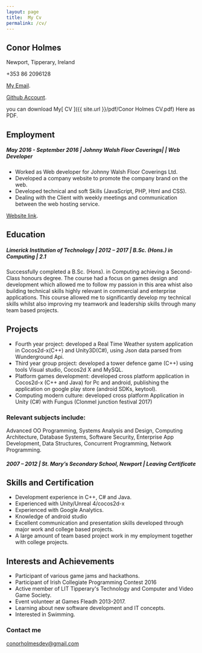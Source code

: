 ```yaml
---
layout: page
title:  My Cv
permalink: /cv/
---
```

## Conor Holmes
Newport,
Tipperary, Ireland

+353 86 2096128

[My Email](conorholmesdev@gmail.com).

[Github Account](https://github.com/conorH22).

you can download My[ CV ]({{ site.url }}/pdf/Conor Holmes CV.pdf) Here as PDF.

## Employment

##### May 2016 - September 2016 | Johnny Walsh Floor Coverings| | Web Developer 

- Worked as Web developer for Johnny Walsh Floor Coverings Ltd.
- Developed a company website to promote the company brand on the web.
- Developed technical and soft Skills (JavaScript, PHP, Html and CSS).
- Dealing with the Client with weekly meetings and communication between the web
hosting service.

[Website link](http://johnnywalshfloorcoverings.ie/).

## Education
##### Limerick Institution of Technology | 2012 – 2017 | B.Sc. (Hons.) in Computing | 2.1 

Successfully completed a B.Sc. (Hons). in Computing achieving a Second-Class honours degree.
The course had a focus on games design and development which allowed me to follow my
passion in this area whist also building technical skills highly relevant in commercial and
enterprise applications. This course allowed me to significantly develop my technical skills
whilst also improving my teamwork and leadership skills through many team based projects.

## Projects

- Fourth year project: developed a Real Time Weather system application in Cocos2d-x(C++)
and Unity3D(C#), using Json data parsed from Wunderground Api.
- Third year group project: developed a tower defence game (C++) using tools Visual
studio, Cocos2d X and MySQL.
- Platform games development: developed cross platform application in Cocos2d-x (C++ and
Java) for Pc and android, publishing the application on google play store (android SDKs,
keytool).
- Computing modern culture: developed cross platform Application in Unity (C#) with Fungus
(Clonmel junction festival 2017)
### Relevant subjects include:

Advanced OO Programming, Systems Analysis and Design, Computing Architecture, Database
Systems, Software Security, Enterprise App Development, Data Structures, Concurrent
Programming, Network Programming.

##### 2007 – 2012 | St. Mary’s Secondary School, Newport | Leaving Certificate

## Skills and Certification

- Development experience in C++, C# and Java.
- Experienced with Unity/Unreal 4/cocos2d-x
- Experienced with Google Analytics.
- Knowledge of android studio
- Excellent communication and presentation skills developed through major work and
college based projects.
- A large amount of team based project work in my employment together with college
projects.

## Interests and Achievements

- Participant of various game jams and hackathons.
- Participant of Irish Collegiate Programming Contest 2016
- Active member of LIT Tipperary's Technology and Computer and Video Game Society.
- Event volunteer at Games Fleadh 2013-2017.
- Learning about new software development and IT concepts.
- Interested in Swimming.


### Contact me

[conorholmesdev@gmail.com](mailto:conorholmesdev@gmail.com)

